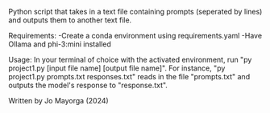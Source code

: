 Python script that takes in a text file containing prompts (seperated by lines) and outputs them to another text file.

Requirements:
-Create a conda environment using requirements.yaml
-Have Ollama and phi-3:mini installed

Usage:
In your terminal of choice with the activated environment, run "py project1.py [input file name] [output file name]".
For instance, "py project1.py prompts.txt responses.txt" reads in the file "prompts.txt" and outputs the model's response to "response.txt".

Written by Jo Mayorga (2024)
